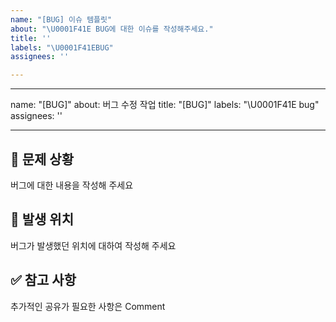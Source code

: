 ```yaml
---
name: "[BUG] 이슈 템플릿"
about: "\U0001F41E BUG에 대한 이슈를 작성해주세요."
title: ''
labels: "\U0001F41EBUG"
assignees: ''

---
```


---
name: "[BUG]"
about: 버그 수정 작업
title: "[BUG]"
labels: "\U0001F41E bug"
assignees: ''

---

## 🚨 문제 상황

버그에 대한 내용을 작성해 주세요

## 🎯 발생 위치

버그가 발생했던 위치에 대하여 작성해 주세요

## ✅ 참고 사항

추가적인 공유가 필요한 사항은 Comment
